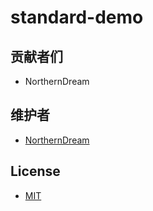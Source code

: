 # standard-demo

## 贡献者们

- NorthernDream

## 维护者

- [NorthernDream](https://github.com/NorthernDream)

## License

- [MIT](https://opensource.org/licenses/MIT)
